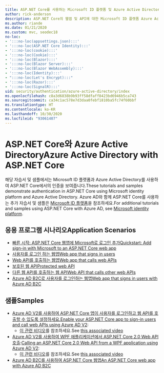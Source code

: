 ```yaml
---
title: ASP.NET Core를 사용하는 Microsoft ID 플랫폼 및 Azure Active Directory
author: rick-anderson
description: ASP.NET Core의 웹앱 및 API에 대한 Microsoft ID 플랫폼 Azure Active Directory를 사용한 인증과 관련된 토픽을 알아보세요.
ms.author: riande
ms.date: 01/21/2020
ms.custom: mvc, seodec18
no-loc:
- ':::no-loc(appsettings.json):::'
- ':::no-loc(ASP.NET Core Identity):::'
- ':::no-loc(cookie):::'
- ':::no-loc(Cookie):::'
- ':::no-loc(Blazor):::'
- ':::no-loc(Blazor Server):::'
- ':::no-loc(Blazor WebAssembly):::'
- ':::no-loc(Identity):::'
- ":::no-loc(Let's Encrypt):::"
- ':::no-loc(Razor):::'
- ':::no-loc(SignalR):::'
uid: security/authentication/azure-active-directory/index
ms.openlocfilehash: c8a3d6838b9b93ff58dfaff8423bd6946b5ca743
ms.sourcegitcommit: ca34c1ac578e7d3daa0febf1810ba5fc74f60bbf
ms.translationtype: HT
ms.contentlocale: ko-KR
ms.lasthandoff: 10/30/2020
ms.locfileid: "93061407"
---
```

# <a name="azure-active-directory-with-aspnet-core"></a><span data-ttu-id="803bb-103">ASP.NET Core와 Azure Active Directory</span><span class="sxs-lookup"><span data-stu-id="803bb-103">Azure Active Directory with ASP.NET Core</span></span>

<span data-ttu-id="803bb-104">해당 자습서 및 샘플에서는 Microsoft ID 플랫폼과 Azure Active Directory를 사용하여 ASP.NET Core에서의 인증을 보여줍니다.</span><span class="sxs-lookup"><span data-stu-id="803bb-104">These tutorials and samples demonstrate authentication in ASP.NET Core using Microsoft identity platform and Azure Active Directory.</span></span> <span data-ttu-id="803bb-105">Azure AD와 함께 ASP.NET Core를 사용하는 추가 자습서 및 샘플은 [Microsoft ID 플랫폼](/azure/active-directory/develop/)을 참조하세요.</span><span class="sxs-lookup"><span data-stu-id="803bb-105">For additional tutorials and samples using ASP.NET Core with Azure AD, see [Microsoft identity platform](/azure/active-directory/develop/).</span></span>

## <a name="application-scenarios"></a><span data-ttu-id="803bb-106">응용 프로그램 시나리오</span><span class="sxs-lookup"><span data-stu-id="803bb-106">Application Scenarios</span></span>

* [<span data-ttu-id="803bb-107">빠른 시작: ASP.NET Core 웹앱에 Microsoft로 로그인 추가</span><span class="sxs-lookup"><span data-stu-id="803bb-107">Quickstart: Add sign-in with Microsoft to an ASP.NET Core web app</span></span>](/azure/active-directory/develop/quickstart-v2-aspnet-core-webapp)
* [<span data-ttu-id="803bb-108">사용자를 로그인 하는 웹앱</span><span class="sxs-lookup"><span data-stu-id="803bb-108">Web app that signs in users</span></span>](/azure/active-directory/develop/scenario-web-app-sign-user-overview?tabs=aspnetcore)
* [<span data-ttu-id="803bb-109">Web API를 호출하는 웹앱</span><span class="sxs-lookup"><span data-stu-id="803bb-109">Web app that calls web APIs</span></span>](/azure/active-directory/develop/scenario-web-app-call-api-overview)
* [<span data-ttu-id="803bb-110">보호된 웹 API</span><span class="sxs-lookup"><span data-stu-id="803bb-110">Protected web API</span></span>](/azure/active-directory/develop/scenario-protected-web-api-overview)
* [<span data-ttu-id="803bb-111">다른 웹 API를 호출하는 웹 API</span><span class="sxs-lookup"><span data-stu-id="803bb-111">Web API that calls other web APIs</span></span>](/azure/active-directory/develop/scenario-web-api-call-api-overview)
* [<span data-ttu-id="803bb-112">Azure AD B2C로 사용자를 로그인하는 웹앱</span><span class="sxs-lookup"><span data-stu-id="803bb-112">Web app that signs in users with Azure AD B2C</span></span>](xref:security/authentication/azure-ad-b2c)

## <a name="samples"></a><span data-ttu-id="803bb-113">샘플</span><span class="sxs-lookup"><span data-stu-id="803bb-113">Samples</span></span>

* <span data-ttu-id="803bb-114">[Azure AD V2를 사용하여 ASP.NET Core 앱이 사용자를 로그인하고 웹 API를 호출할 수 있도록 설정하세요.](/samples/azure-samples/active-directory-aspnetcore-webapp-openidconnect-v2/enable-webapp-signin/)</span><span class="sxs-lookup"><span data-stu-id="803bb-114">[Enable your ASP.NET Core app to sign-in users and call web APIs using Azure AD V2](/samples/azure-samples/active-directory-aspnetcore-webapp-openidconnect-v2/enable-webapp-signin/):</span></span> 
  * <span data-ttu-id="803bb-115">[이 관련 비디오](https://channel9.msdn.com/Events/Build/2018/THR5001)를 참조하세요.</span><span class="sxs-lookup"><span data-stu-id="803bb-115">See [this associated video](https://channel9.msdn.com/Events/Build/2018/THR5001)</span></span>
* <span data-ttu-id="803bb-116">[Azure AD V2를 사용하여 WPF 애플리케이션에서 ASP.NET Core 2.0 Web API 호출](/samples/azure-samples/active-directory-dotnet-native-aspnetcore-v2/calling-an-aspnet-core-web-api-from-a-wpf-application-using-azure-ad-v2/):</span><span class="sxs-lookup"><span data-stu-id="803bb-116">[Calling an ASP.NET Core 2.0 Web API from a WPF application using Azure AD V2](/samples/azure-samples/active-directory-dotnet-native-aspnetcore-v2/calling-an-aspnet-core-web-api-from-a-wpf-application-using-azure-ad-v2/):</span></span> 
  * <span data-ttu-id="803bb-117">[이 관련 비디오](https://channel9.msdn.com/Events/Build/2018/THR5000)를 참조하세요.</span><span class="sxs-lookup"><span data-stu-id="803bb-117">See [this associated video](https://channel9.msdn.com/Events/Build/2018/THR5000)</span></span>
* [<span data-ttu-id="803bb-118">Azure AD B2C를 사용하여 ASP.NET Core 웹앱</span><span class="sxs-lookup"><span data-stu-id="803bb-118">An ASP.NET Core web app with Azure AD B2C</span></span>](/samples/azure-samples/active-directory-b2c-dotnetcore-webapp/an-aspnet-core-web-app-with-azure-ad-b2c/)
